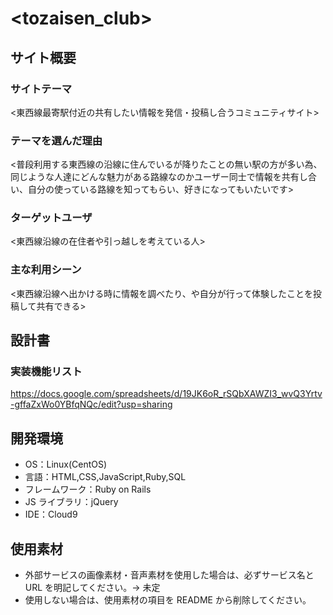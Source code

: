 # <tozaisen_club>

## サイト概要

### サイトテーマ

<東西線最寄駅付近の共有したい情報を発信・投稿し合うコミュニティサイト>

### テーマを選んだ理由

<普段利用する東西線の沿線に住んでいるが降りたことの無い駅の方が多い為、同じような人達にどんな魅力がある路線なのかユーザー同士で情報を共有し合い、自分の使っている路線を知ってもらい、好きになってもいたいです>

### ターゲットユーザ

<東西線沿線の在住者や引っ越しを考えている人>

### 主な利用シーン

<東西線沿線へ出かける時に情報を調べたり、や自分が行って体験したことを投稿して共有できる>

## 設計書

### 実装機能リスト

<https://docs.google.com/spreadsheets/d/19JK6oR_rSQbXAWZI3_wvQ3Yrtv-gffaZxWo0YBfqNQc/edit?usp=sharing>

## 開発環境

- OS：Linux(CentOS)
- 言語：HTML,CSS,JavaScript,Ruby,SQL
- フレームワーク：Ruby on Rails
- JS ライブラリ：jQuery
- IDE：Cloud9

## 使用素材

- 外部サービスの画像素材・音声素材を使用した場合は、必ずサービス名と URL を明記してください。→ 未定
- 使用しない場合は、使用素材の項目を README から削除してください。
